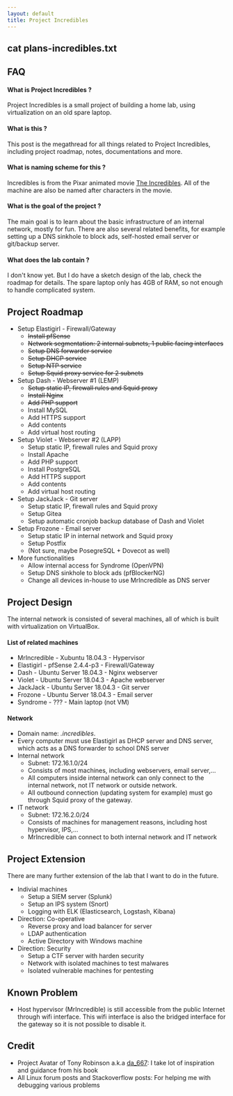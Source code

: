 ```yaml
---
layout: default
title: Project Incredibles
---
```

<h2 class="title text-center">cat plans-incredibles.txt</h2>

## FAQ
#### What is Project Incredibles ?
Project Incredibles is a small project of building a home lab, using virtualization on an old spare laptop.

#### What is this ?
This post is the megathread for all things related to Project Incredibles, including project roadmap, notes, documentations and more.

#### What is naming scheme for this ?
Incredibles is from the Pixar animated movie [The Incredibles](https://disney.fandom.com/wiki/The_Incredibles).
All of the machine are also be named after characters in the movie.

#### What is the goal of the project ?
The main goal is to learn about the basic infrastructure of an internal network, mostly for fun.
There are also several related benefits, for example setting up a DNS sinkhole to block ads, self-hosted email server or git/backup server.

#### What does the lab contain ?
I don't know yet. But I do have a sketch design of the lab, check the roadmap for details.
The spare laptop only has 4GB of RAM, so not enough to handle complicated system.

## Project Roadmap
- Setup Elastigirl - Firewall/Gateway
    * ~~Install pfSense~~
    * ~~Network segmentation: 2 internal subnets, 1 public facing interfaces~~
    * ~~Setup DNS forwarder service~~
    * ~~Setup DHCP service~~
    * ~~Setup NTP service~~
    * ~~Setup Squid proxy service for 2 subnets~~
- Setup Dash - Webserver #1 (LEMP)
    * ~~Setup static IP, firewall rules and Squid proxy~~
    * ~~Install Nginx~~
    * ~~Add PHP support~~
    * Install MySQL
    * Add HTTPS support
    * Add contents
    * Add virtual host routing
- Setup Violet - Webserver #2 (LAPP)
    * Setup static IP, firewall rules and Squid proxy
    * Install Apache
    * Add PHP support
    * Install PostgreSQL
    * Add HTTPS support
    * Add contents
    * Add virtual host routing
- Setup JackJack - Git server
    * Setup static IP, firewall rules and Squid proxy
    * Setup Gitea
    * Setup automatic cronjob backup database of Dash and Violet
- Setup Frozone - Email server
    * Setup static IP in internal network and Squid proxy
    * Setup Postfix
    * (Not sure, maybe PosegreSQL + Dovecot as well)
- More functionalities
    * Allow internal access for Syndrome (OpenVPN)
    * Setup DNS sinkhole to block ads (pfBlockerNG)
    * Change all devices in-house to use MrIncredible as DNS server

## Project Design
The internal network is consisted of several machines, all of which is built with virtualization on VirtualBox.

#### List of related machines
- MrIncredible - Xubuntu 18.04.3 - Hypervisor
- Elastigirl - pfSense 2.4.4-p3 - Firewall/Gateway
- Dash - Ubuntu Server 18.04.3 - Nginx webserver
- Violet - Ubuntu Server 18.04.3 - Apache webserver
- JackJack - Ubuntu Server 18.04.3 - Git server
- Frozone - Ubuntu Server 18.04.3 - Email server
- Syndrome - ??? - Main laptop (not VM)

#### Network
- Domain name: *.incredibles*.
- Every computer must use Elastigirl as DHCP server and DNS server, which acts as a DNS forwarder to school DNS server
- Internal network
    + Subnet: 172.16.1.0/24
    + Consists of most machines, including webservers, email server,...
    + All computers inside internal network can only connect to the internal network, not IT network or outside network.
    + All outbound connection (updating system for example) must go through Squid proxy of the gateway.
- IT network
    + Subnet: 172.16.2.0/24
    + Consists of machines for management reasons, including host hypervisor, IPS,...
    + MrIncredible can connect to both internal network and IT network

## Project Extension
There are many further extension of the lab that I want to do in the future.
- Indivial machines
    + Setup a SIEM server (Splunk)
    + Setup an IPS system (Snort)
    + Logging with ELK (Elasticsearch, Logstash, Kibana)
- Direction: Co-operative
    + Reverse proxy and load balancer for server
    + LDAP authentication
    + Active Directory with Windows machine
- Direction: Security
    + Setup a CTF server with harden security
    + Network with isolated machines to test malwares
    + Isolated vulnerable machines for pentesting

## Known Problem
- Host hypervisor (MrIncredible) is still accessible from the public Internet through wifi interface.
This wifi interface is also the bridged interface for the gateway so it is not possible to disable it.

## Credit
- Project Avatar of Tony Robinson a.k.a [da\_667](https://twitter.com/da_667): I take lot of inspiration and guidance from his book
- All Linux forum posts and Stackoverflow posts: For helping me with debugging various problems
